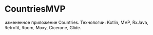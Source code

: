 # CountriesMVP
измененное приложение Countries. 
Технологии: Kotlin, MVP, RxJava, Retrofit, Room, Moxy, Cicerone, Glide.
